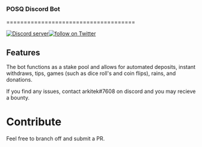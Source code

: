 ### POSQ Discord Bot
=====================================

<a href="https://discord.gg/NDP2Wyz"><img src="https://discordapp.com/api/guilds/396652421847318529/embed.png" alt="Discord server" /><a href="https://twitter.com/Poseidon_Dev"><img src="https://img.shields.io/twitter/follow/Poseidon_Dev.svg?style=social&logo=twitter" alt="follow on Twitter"></a>

## Features 

The bot functions as a stake pool and allows for automated deposits, instant withdraws, tips, games (such as dice roll's and coin flips), rains, and donations. 

If you find any issues, contact arkitek#7608 on discord and you may recieve a bounty.

# Contribute

Feel free to branch off and submit a PR.
